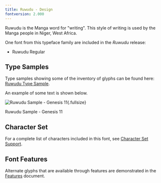 ```yaml
---
title: Ruwudu - Design
fontversion: 2.000
---
```


Ruwudu is the Manga word for "writing". This style of writing is used by the Manga people in Niger, West Africa. 

One font from this typeface family are included in the *Ruwudu* release:

- Ruwudu Regular


## Type Samples

Type samples showing some of the inventory of glyphs can be found here: 
[Ruwudu Type Sample](sample.md).

An example of some text is shown below. 

![Ruwudu Sample - Genesis 11](assets/images/RuwuduGen11-Regular.png){.fullsize}
<figcaption>Ruwudu Sample - Genesis 11</figcaption>



## Character Set

For a complete list of characters included in this font, see [Character Set Support](charset.md).

## Font Features

Alternate glyphs that are available through features are demonstrated in the [Features](features.md) document. 
